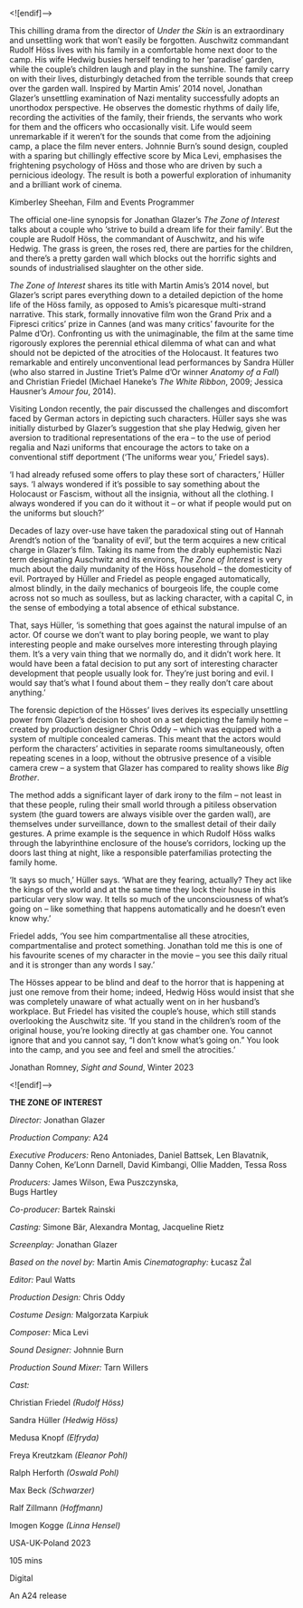<![endif]-->

This chilling drama from the director of _Under the Skin_ is an extraordinary and unsettling work that won’t easily be forgotten. Auschwitz commandant Rudolf Höss lives with his family in a comfortable home next door to the camp. His wife Hedwig busies herself tending to her ‘paradise’ garden, while the couple’s children laugh and play in the sunshine. The family carry on with their lives, disturbingly detached from the terrible sounds that creep over the garden wall. Inspired by Martin Amis’ 2014 novel, Jonathan Glazer’s unsettling examination of Nazi mentality successfully adopts an unorthodox perspective. He observes the domestic rhythms of daily life, recording the activities of the family, their friends, the servants who work for them and the officers who occasionally visit. Life would seem unremarkable if it weren’t for the sounds that come from the adjoining camp, a place the film never enters. Johnnie Burn’s sound design, coupled with a sparing but chillingly effective score by Mica Levi, emphasises the frightening psychology of Höss and those who are driven by such a pernicious ideology. The result is both a powerful exploration of inhumanity and a brilliant work of cinema.

Kimberley Sheehan, Film and Events Programmer

The official one-line synopsis for Jonathan Glazer’s _The Zone of Interest_ talks about a couple who ‘strive to build a dream life for their family’. But the couple are Rudolf Höss, the commandant of Auschwitz, and his wife Hedwig. The grass is green, the roses red, there are parties for the children, and there’s a pretty garden wall which blocks out the horrific sights and sounds of industrialised slaughter on the other side.

_The Zone of Interest_ shares its title with Martin Amis’s 2014 novel, but Glazer’s script pares everything down to a detailed depiction of the home life of the Höss family, as opposed to Amis’s picaresque multi-strand narrative. This stark, formally innovative film won the Grand Prix and a Fipresci critics’ prize in Cannes (and was many critics’ favourite for the Palme d’Or). Confronting us with the unimaginable, the film at the same time rigorously explores the perennial ethical dilemma of what can and what should not be depicted of the atrocities of the Holocaust. It features two remarkable and entirely unconventional lead performances by Sandra Hüller (who also starred in Justine Triet’s Palme d’Or winner _Anatomy of a Fall_) and Christian Friedel (Michael Haneke’s _The White Ribbon_, 2009; Jessica Hausner’s _Amour fou_, 2014).

Visiting London recently, the pair discussed the challenges and discomfort faced by German actors in depicting such characters. Hüller says she was initially disturbed by Glazer’s suggestion that she play Hedwig, given her aversion to traditional representations of the era – to the use of period regalia and Nazi uniforms that encourage the actors to take on a conventional stiff deportment (‘The uniforms wear you,’ Friedel says).

‘I had already refused some offers to play these sort of characters,’ Hüller says. ‘I always wondered if it’s possible to say something about the Holocaust or Fascism, without all the insignia, without all the clothing. I always wondered if you can do it without it – or what if people would put on the uniforms but slouch?’

Decades of lazy over-use have taken the paradoxical sting out of Hannah Arendt’s notion of the ‘banality of evil’, but the term acquires a new critical charge in Glazer’s film. Taking its name from the drably euphemistic Nazi term designating Auschwitz and its environs, _The Zone of Interest_ is very much about the daily mundanity of the Höss household – the domesticity of evil. Portrayed by Hüller and Friedel as people engaged automatically, almost blindly, in the daily mechanics of bourgeois life, the couple come across not so much as soulless, but as lacking character, with a capital C, in the sense of embodying a total absence of ethical substance.

That, says Hüller, ‘is something that goes against the natural impulse of an actor. Of course we don’t want to play boring people, we want to play interesting people and make ourselves more interesting through playing them. It’s a very vain thing that we normally do, and it didn’t work here. It would have been a fatal decision to put any sort of interesting character development that people usually look for. They’re just boring and evil. I would say that’s what I found about them – they really don’t care about anything.’

The forensic depiction of the Hösses’ lives derives its especially unsettling power from Glazer’s decision to shoot on a set depicting the family home – created by production designer Chris Oddy – which was equipped with a system of multiple concealed cameras. This meant that the actors would perform the characters’ activities in separate rooms simultaneously, often repeating scenes in a loop, without the obtrusive presence of a visible camera crew – a system that Glazer has compared to reality shows like _Big Brother_.

The method adds a significant layer of dark irony to the film – not least in that these people, ruling their small world through a pitiless observation system (the guard towers are always visible over the garden wall), are themselves under surveillance, down to the smallest detail of their daily gestures. A prime example is the sequence in which Rudolf Höss walks through the labyrinthine enclosure of the house’s corridors, locking up the doors last thing at night, like a responsible paterfamilias protecting the family home.

‘It says so much,’ Hüller says. ‘What are they fearing, actually? They act like the kings of the world and at the same time they lock their house in this particular very slow way. It tells so much of the unconsciousness of what’s going on – like something that happens automatically and he doesn’t even know why.’

Friedel adds, ‘You see him compartmentalise all these atrocities, compartmentalise and protect something. Jonathan told me this is one of his favourite scenes of my character in the movie – you see this daily ritual and it is stronger than any words I say.’

The Hösses appear to be blind and deaf to the horror that is happening at just one remove from their home; indeed, Hedwig Höss would insist that she was completely unaware of what actually went on in her husband’s workplace. But Friedel has visited the couple’s house, which still stands overlooking the Auschwitz site. ‘If you stand in the children’s room of the original house, you’re looking directly at gas chamber one. You cannot ignore that and you cannot say, “I don’t know what’s going on.” You look into the camp, and you see and feel and smell the atrocities.’

Jonathan Romney, _Sight and Sound_, Winter 2023

<![endif]-->

**THE ZONE OF INTEREST**

_Director:_ Jonathan Glazer

_Production Company:_ A24

_Executive Producers:_ Reno Antoniades, Daniel Battsek, Len Blavatnik, Danny Cohen, Ke’Lonn Darnell, David Kimbangi, Ollie Madden, Tessa Ross

_Producers:_ James Wilson, Ewa Puszczynska,  
Bugs Hartley

_Co-producer:_ Bartek Rainski

_Casting:_ Simone Bär, Alexandra Montag, Jacqueline Rietz

_Screenplay:_ Jonathan Glazer

_Based on the novel by:_ Martin Amis _Cinematography:_ Łucasz Żal

_Editor:_ Paul Watts

_Production Design:_ Chris Oddy

_Costume Design:_ Malgorzata Karpiuk

_Composer:_ Mica Levi

_Sound Designer:_ Johnnie Burn

_Production Sound Mixer:_ Tarn Willers

_Cast:_

Christian Friedel _(Rudolf Höss)_

Sandra Hüller _(Hedwig Höss)_

Medusa Knopf _(Elfryda)_

Freya Kreutzkam _(Eleanor Pohl)_

Ralph Herforth _(Oswald Pohl)_

Max Beck _(Schwarzer)_

Ralf Zillmann _(Hoffmann)_

Imogen Kogge _(Linna Hensel)_

USA-UK-Poland 2023

105 mins

Digital

An A24 release
<!--stackedit_data:
eyJoaXN0b3J5IjpbLTE1MDk5OTk3MDldfQ==
-->